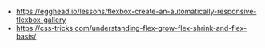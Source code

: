 - https://egghead.io/lessons/flexbox-create-an-automatically-responsive-flexbox-gallery
- https://css-tricks.com/understanding-flex-grow-flex-shrink-and-flex-basis/
